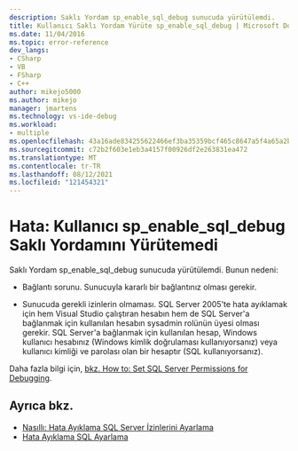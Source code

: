 ```yaml
---
description: Saklı Yordam sp_enable_sql_debug sunucuda yürütülemdi.
title: Kullanıcı Saklı Yordam Yürüte sp_enable_sql_debug | Microsoft Docs
ms.date: 11/04/2016
ms.topic: error-reference
dev_langs:
- CSharp
- VB
- FSharp
- C++
author: mikejo5000
ms.author: mikejo
manager: jmartens
ms.technology: vs-ide-debug
ms.workload:
- multiple
ms.openlocfilehash: 43a16ade834255622466ef3ba35359bcf465c8647a5f4a65a2b4498dc6545d1e
ms.sourcegitcommit: c72b2f603e1eb3a4157f00926df2e263831ea472
ms.translationtype: MT
ms.contentlocale: tr-TR
ms.lasthandoff: 08/12/2021
ms.locfileid: "121454321"
---
```

# <a name="error-user-could-not-execute-stored-procedure-sp_enable_sql_debug"></a>Hata: Kullanıcı sp_enable_sql_debug Saklı Yordamını Yürütemedi

Saklı Yordam sp_enable_sql_debug sunucuda yürütülemdi. Bunun nedeni:

- Bağlantı sorunu. Sunucuyla kararlı bir bağlantınız olması gerekir.

- Sunucuda gerekli izinlerin olmaması. SQL Server 2005'te hata ayıklamak için hem Visual Studio çalıştıran hesabın hem de SQL Server'a bağlanmak için kullanılan hesabın sysadmin rolünün üyesi olması gerekir. SQL Server'a bağlanmak için kullanılan hesap, Windows kullanıcı hesabınız (Windows kimlik doğrulaması kullanıyorsanız) veya kullanıcı kimliği ve parolası olan bir hesaptır (SQL kullanıyorsanız).

Daha fazla bilgi için, [bkz. How to: Set SQL Server Permissions for Debugging](/previous-versions/w1bhybwz(v=vs.100)).

## <a name="see-also"></a>Ayrıca bkz.

- [Nasıllı: Hata Ayıklama SQL Server İzinlerini Ayarlama](/previous-versions/w1bhybwz(v=vs.100))
- [Hata Ayıklama SQL Ayarlama](/previous-versions/visualstudio/visual-studio-2010/s4sszxst\(v\=vs.100\))
